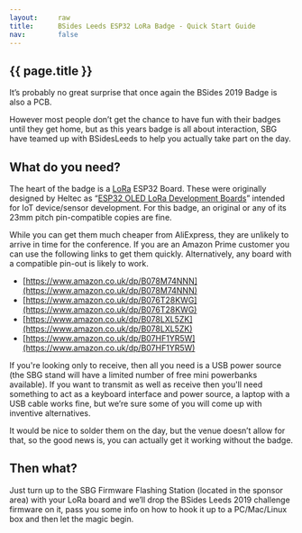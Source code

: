 ```yaml
---
layout:     raw
title:      BSides Leeds ESP32 LoRa Badge - Quick Start Guide
nav:        false
---
```

## {{ page.title }}

It’s probably no great surprise that once again the BSides 2019 Badge is also a PCB.
 
However most people don’t get the chance to have fun with their badges until they get home, but as this years badge is all about interaction, SBG have teamed up with BSidesLeeds to help you actually take part on the day.
 
## What do you need?
 
The heart of the badge is a [LoRa](https://en.wikipedia.org/wiki/LoRa) ESP32 Board. These were originally designed by Heltec as “[ESP32 OLED LoRa Development Boards](http://www.heltec.cn/project/wifi-lora-32/?lang=en)” intended for IoT device/sensor development. For this badge, an original or any of its 23mm pitch pin-compatible copies are fine.
 
While you can get them much cheaper from AliExpress, they are unlikely to arrive in time for the conference. If you are an Amazon Prime customer you can use the following links to get them quickly. Alternatively, any board with a compatible pin-out is likely to work.
 
* [https://www.amazon.co.uk/dp/B078M74NNN](https://www.amazon.co.uk/dp/B078M74NNN)
* [https://www.amazon.co.uk/dp/B076T28KWG](https://www.amazon.co.uk/dp/B076T28KWG)
* [https://www.amazon.co.uk/dp/B078LXL5ZK](https://www.amazon.co.uk/dp/B078LXL5ZK)
* [https://www.amazon.co.uk/dp/B07HF1YR5W](https://www.amazon.co.uk/dp/B07HF1YR5W)
 
If you're looking only to receive, then all you need is a USB power source (the SBG stand will have a limited number of free mini powerbanks available). If you want to transmit as well as receive then you'll need something to act as a keyboard interface and power source, a laptop with a USB cable works fine, but we’re sure some of you will come up with inventive alternatives.
 
It would be nice to solder them on the day, but the venue doesn’t allow for that, so the good news is, you can actually get it working without the badge.
 
## Then what?
 
Just turn up to the SBG Firmware Flashing Station (located in the sponsor area) with your LoRa board and we’ll drop the BSides Leeds 2019 challenge firmware on it, pass you some info on how to hook it up to a PC/Mac/Linux box and then let the magic begin.
 

